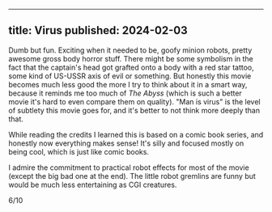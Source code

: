 ----
title: Virus
published: 2024-02-03
----

Dumb but fun. Exciting when it needed to be, goofy minion robots, pretty awesome gross body horror stuff. There might be some symbolism in the fact that the captain's head got grafted onto a body with a red star tattoo, some kind of US-USSR axis of evil or something. But honestly this movie becomes much less good the more I try to think about it in a smart way, because it reminds me too much of _The Abyss_ (which is such a better movie it's hard to even compare them on quality). "Man is virus" is the level of subtlety this movie goes for, and it's better to not think more deeply than that.

While reading the credits I learned this is based on a comic book series, and honestly now everything makes sense! It's silly and focused mostly on being cool, which is just like comic books.

I admire the commitment to practical robot effects for most of the movie (except the big bad one at the end). The little robot gremlins are funny but would be much less entertaining as CGI creatures.

6/10

